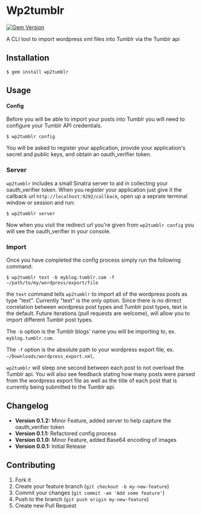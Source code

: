 # Wp2tumblr
[![Gem Version](https://badge.fury.io/rb/wp2tumblr.png)](http://badge.fury.io/rb/wp2tumblr)

A CLI tool to import wordpress xml files into Tumblr via the Tumblr api

## Installation

    $ gem install wp2tumblr

## Usage

#### Config 
Before you will be able to import your posts into Tumblr you will need to configure your Tumblr API credentials.

    $ wp2tumblr config

You will be asked to register your application, provide your application's secret and public keys, and obtain an oauth_verifier token.

### Server
`wp2tumblr` includes a small Sinatra server to aid in collecting your oauth_verifier token. When you register your application just give it the callback url `http://localhost:9292/callback`, open up a seprate terminal window or session and run:

    $ wp2tumblr server

Now when you visit the redirect url you're given from `wp2tumblr config` you will see the oauth_verifier in your console.

### Import
Once you have completed the config process simply run the following command:

    $ wp2tumblr text -b myblog.tumblr.com -f ~/path/to/my/wordpress/export/file

the `text` command tells `wp2tumblr` to import all of the wordpress posts as type "text". Currently "text" is the only option. Since there is no dirrect correlation between wordpress post types and Tumblr post types, text is the default. Future iterations (pull requests are welcome), will allow you to import different Tumblr post types.

The `-b` option is the Tumblr blogs' name you will be importing to, ex. `myblog.tumblr.com`.

The `-f` option is the absolute path to your wordpress export file, ex. `~/Downloads/wordpress_export.xml`.

`wp2tumblr` will sleep one second between each post to not overload the Tumblr api. You will also see feedback stating how many posts were parsed from the wordpress export file as well as the title of each post that is currently being submitted to the Tumblr api.

## Changelog
- **Version 0.1.2:** Minor Feature, added server to help capture the oauth_verifier token
- **Version 0.1.1:** Refactored config process
- **Version 0.1.0:** Minor Feature, added Base64 encoding of images
- **Version 0.0.1:** Initial Release

## Contributing

1. Fork it
2. Create your feature branch (`git checkout -b my-new-feature`)
3. Commit your changes (`git commit -am 'Add some feature'`)
4. Push to the branch (`git push origin my-new-feature`)
5. Create new Pull Request
